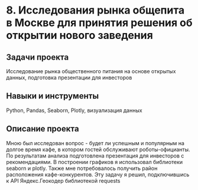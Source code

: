 # 8. Исследования рынка общепита в Москве для принятия решения об открытии нового заведения
## Задачи проекта
Исследование рынка общественного питания на основе открытых данных, подготовка презентации для инвесторов
## Навыки и инструменты
Python, Pandas, Seaborn, Plotly, визуализация данных
## Описание проекта
Мною был исследован вопрос - будет ли успешным и популярным на долгое время кафе, в котором гостей обслуживают роботы-официанты. По результатам анализа подготовлена
презентация для инвесторов с рекомендациями. В построении графиков я использовал библиотеки seaborn и plotly. Также мне потребовалось получить район расположения
кафе-конкурентов. Эту задачу я решил, подключившись к API Яндекс.Геокодер библиотекой requests
